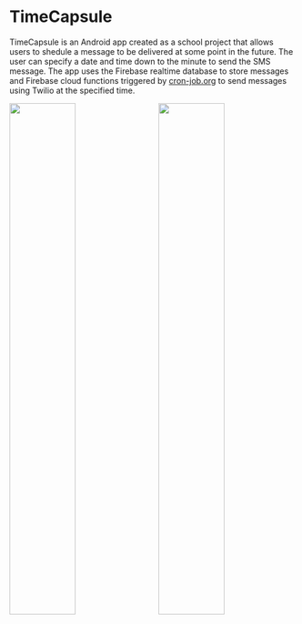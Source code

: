 # TimeCapsule

TimeCapsule is an Android app created as a school project that allows users to shedule a message to be delivered at some point in the future.  The user can specify a date and time down to the minute to send the SMS message. The app uses the Firebase realtime database to store messages and Firebase cloud functions triggered by [cron-job.org](https://cron-job.org/en/) to send messages using Twilio at the specified time.

<img src="https://i.imgur.com/zptPOVy.jpg" width="48%" align="left">

<img src="https://i.imgur.com/ng6lUz1.jpg" width="48%" align="right"/>
